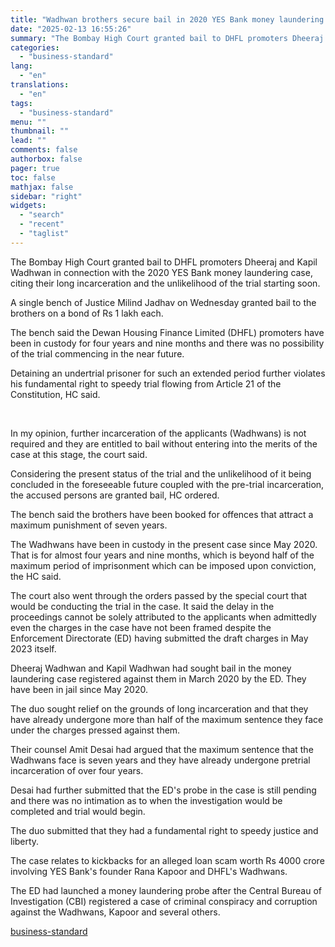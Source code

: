 ```yaml
---
title: "Wadhwan brothers secure bail in 2020 YES Bank money laundering case"
date: "2025-02-13 16:55:26"
summary: "The Bombay High Court granted bail to DHFL promoters Dheeraj and Kapil Wadhwan in connection with the 2020 YES Bank money laundering case, citing their long incarceration and the unlikelihood of the trial starting soon. A single bench of Justice Milind Jadhav on Wednesday granted bail to the brothers on..."
categories:
  - "business-standard"
lang:
  - "en"
translations:
  - "en"
tags:
  - "business-standard"
menu: ""
thumbnail: ""
lead: ""
comments: false
authorbox: false
pager: true
toc: false
mathjax: false
sidebar: "right"
widgets:
  - "search"
  - "recent"
  - "taglist"
---
```


The Bombay High Court granted bail to DHFL promoters Dheeraj and Kapil Wadhwan in connection with the 2020 YES Bank money laundering case, citing their long incarceration and the unlikelihood of the trial starting soon.

A single bench of Justice Milind Jadhav on Wednesday granted bail to the brothers on a bond of Rs 1 lakh each.

The bench said the Dewan Housing Finance Limited (DHFL) promoters have been in custody for four years and nine months and there was no possibility of the trial commencing in the near future.

Detaining an undertrial prisoner for such an extended period further violates his fundamental right to speedy trial flowing from Article 21 of the Constitution, HC said.

 

In my opinion, further incarceration of the applicants (Wadhwans) is not required and they are entitled to bail without entering into the merits of the case at this stage, the court said.

Considering the present status of the trial and the unlikelihood of it being concluded in the foreseeable future coupled with the pre-trial incarceration, the accused persons are granted bail, HC ordered.

The bench said the brothers have been booked for offences that attract a maximum punishment of seven years.

The Wadhwans have been in custody in the present case since May 2020. That is for almost four years and nine months, which is beyond half of the maximum period of imprisonment which can be imposed upon conviction, the HC said.

The court also went through the orders passed by the special court that would be conducting the trial in the case. It said the delay in the proceedings cannot be solely attributed to the applicants when admittedly even the charges in the case have not been framed despite the Enforcement Directorate (ED) having submitted the draft charges in May 2023 itself.

Dheeraj Wadhwan and Kapil Wadhwan had sought bail in the money laundering case registered against them in March 2020 by the ED. They have been in jail since May 2020.

The duo sought relief on the grounds of long incarceration and that they have already undergone more than half of the maximum sentence they face under the charges pressed against them.

Their counsel Amit Desai had argued that the maximum sentence that the Wadhwans face is seven years and they have already undergone pretrial incarceration of over four years.

Desai had further submitted that the ED's probe in the case is still pending and there was no intimation as to when the investigation would be completed and trial would begin.

The duo submitted that they had a fundamental right to speedy justice and liberty.

The case relates to kickbacks for an alleged loan scam worth Rs 4000 crore involving YES Bank's founder Rana Kapoor and DHFL's Wadhwans.

The ED had launched a money laundering probe after the Central Bureau of Investigation (CBI) registered a case of criminal conspiracy and corruption against the Wadhwans, Kapoor and several others.

[business-standard](https://www.business-standard.com/india-news/wadhwan-brothers-secure-bail-in-2020-yes-bank-money-laundering-case-125021300793_1.html)
